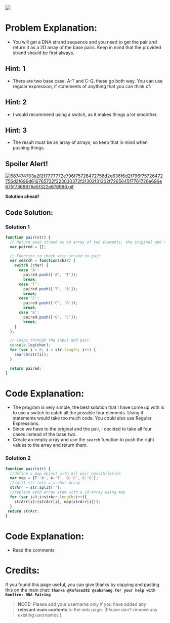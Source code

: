 ![](http://i.imgur.com/usiNBDU.jpg)

# Problem Explanation:
- You will get a DNA strand sequence and you need to get the pair and return it as a 2D array of the base pairs. Keep in mind that the provided strand should be first always.

## Hint: 1
- There are two base case, A-T and C-G, these go both way. You can use regular expression, if statements of anything that you can think of.

## Hint: 2
- I would recommend using a switch, as it makes things a lot smoother.

## Hint: 3
- The result must be an array of arrays, so keep that in mind when pushing things.

## Spoiler Alert!
[![687474703a2f2f7777772e796f75726472756d2e636f6d2f796f75726472756d2f696d616765732f323030372f31302f31302f7265645f7761726e696e675f7369676e5f322e676966.gif](https://files.gitter.im/FreeCodeCamp/Wiki/nlOm/thumb/687474703a2f2f7777772e796f75726472756d2e636f6d2f796f75726472756d2f696d616765732f323030372f31302f31302f7265645f7761726e696e675f7369676e5f322e676966.gif)](https://files.gitter.im/FreeCodeCamp/Wiki/nlOm/687474703a2f2f7777772e796f75726472756d2e636f6d2f796f75726472756d2f696d616765732f323030372f31302f31302f7265645f7761726e696e675f7369676e5f322e676966.gif)

**Solution ahead!**

## Code Solution:

### Solution 1
```js
function pair(str) {
  // Return each strand as an array of two elements, the original and the pair.
  var paired = [];

  // Function to check with strand to pair.
  var search = function(char) {
    switch (char) {
      case 'A':
        paired.push(['A', 'T']);
        break;
      case 'T':
        paired.push(['T', 'A']);
        break;
      case 'C':
        paired.push(['C', 'G']);
        break;
      case 'G':
        paired.push(['G', 'C']);
        break;
    }
  };

  // Loops through the input and pair.
  console.log(char);
  for (var i = 0; i < str.length; i++) {
    search(str[i]);
  }

  return paired;
}
```
# Code Explanation:
- The program is very simple, the best solution that I have come up with is to use a switch to catch all the possible four elements. Using if statements would take too much code. You could also use Regular Expressions.
- Since we have to the original and the pair, I decided to take all four cases instead of the base two.
- Create an empty array and use the `search` function to push the right values to the array and return them.

### Solution 2
```js
function pair(str) {
  //define a map object with all pair possibilities 
  var map = {T:'A', A:'T', G:'C', C:'G'};
  //split str into a a char Array
  strArr = str.split('');
  //replace each Array item with a 2d Array using map
  for (var i=0;i<strArr.length;i++){
    strArr[i]=[strArr[i], map[strArr[i]]];
  }
 return strArr;
}
```

# Code Explanation:
- Read the comments

# Credits:
If you found this page useful, you can give thanks by copying and pasting this on the main chat:  **`thanks @Rafase282 @sabahang for your help with Bonfire: DNA Pairing`**

> **NOTE:** Please add your username only if you have added any **relevant main contents** to the wiki page. (Please don't remove any existing usernames.)
